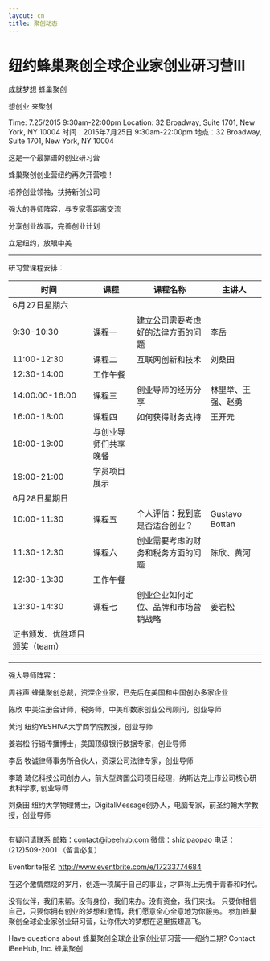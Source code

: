 ```yaml
---
layout: cn
title: 聚创动态
---
```

# 纽约蜂巢聚创全球企业家创业研习营III

成就梦想 蜂巢聚创

想创业 来聚创


Time: 7.25/2015 9:30am-22:00pm
Location: 32 Broadway, Suite 1701, New York, NY 10004
时间：2015年7月25日 9:30am-22:00pm
地点：32 Broadway, Suite 1701, New York, NY 10004

 

 

这是一个最靠谱的创业研习营

蜂巢聚创创业营纽约再次开营啦！




培养创业领袖，扶持新创公司

强大的导师阵容，与专家零距离交流

分享创业故事，完善创业计划

立足纽约，放眼中美





--------------------------------------------------------------------------------
 

研习营课程安排：

 

时间|课程|课程名称|主讲人
----|----|--------|------
6月27日星期六|
9:30-10:30|课程一|建立公司需要考虑好的法律方面的问题|李岳
11:00-12:30|课程二|互联网创新和技术|刘桑田
12:30-14:00|工作午餐|
14:00:00-16:00|课程三|创业导师的经历分享|林里举、王强、赵勇
16:00-18:00|课程四|如何获得财务支持|王开元
18:00-19:00|与创业导师们共享晚餐|
19:00-21:00|学员项目展示|
6月28日星期日|
10:00-11:30|课程五|个人评估：我到底是否适合创业？|Gustavo Bottan
11:30-12:30|课程六|创业需要考虑的财务和税务方面的问题|陈欣、黄河
12:30-13:30|工作午餐|
13:30-14:30|课程七|创业企业如何定位、品牌和市场营销战略|姜岩松
证书颁发、优胜项目颁奖（team）|


--------------------------------------------------------------------------------



强大导师阵容：




周谷声
蜂巢聚创总裁，资深企业家，已先后在美国和中国创办多家企业

陈欣
中美注册会计师，税务师，中美印数家创业公司顾问，创业导师

黄河
纽约YESHIVA大学商学院教授，创业导师

姜岩松
行销传播博士，美国顶级银行数据专家，创业导师

李岳
牧诚律师事务所合伙人，资深公司法律专家，创业导师

李琦
琦亿科技公司创办人，前大型跨国公司项目经理，纳斯达克上市公司核心研发科学家, 创业导师

刘桑田
纽约大学物理博士，DigitalMessage创办人，电脑专家，前圣约翰大学教授，创业导师

 


--------------------------------------------------------------------------------
 

有疑问请联系
邮箱：contact@ibeehub.com
微信：shizipaopao
电话：(212)509-2001 （留言必复）

Eventbrite报名 http://www.eventbrite.com/e/17233774684

在这个激情燃烧的岁月，创造一项属于自己的事业，才算得上无愧于青春和时代。

没有伙伴，我们来帮。没有身份，我们来办。没有资金，我们来找。
只要你相信自己，只要你拥有创业的梦想和激情，我们愿意全心全意地为你服务。
参加蜂巢聚创全球企业家创业研习营，让你伟大的梦想在这里振翅高飞。

  
Have questions about 蜂巢聚创全球企业家创业研习营——纽约二期? Contact iBeeHub, Inc. 蜂巢聚创  
